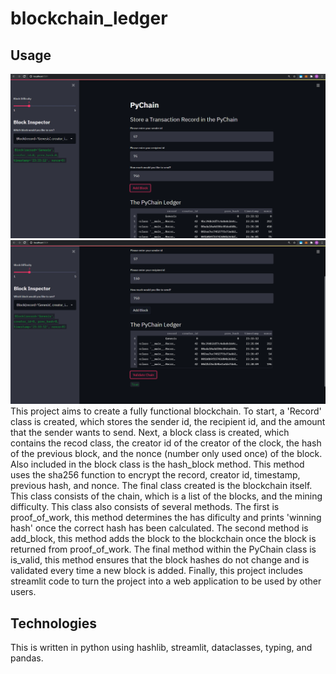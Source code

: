 # blockchain_ledger
## Usage
![PyChain with added blocks](https://github.com/billysco/blockchain_ledger/blob/main/Screenshots/Pychain.PNG)
![Validated Blockchain](https://github.com/billysco/blockchain_ledger/blob/main/Screenshots/pychain_validated.PNG)
This project aims to create a fully functional blockchain. To start, a 'Record' class is created, which stores the sender id, the recipient id, and the amount that the sender wants to send. Next, a block class is created, which contains the recod class, the creator id of the creator of the clock, the hash of the previous block, and the nonce (number only used once) of the block. Also included in the block class is the hash_block method. This method uses the sha256 function to encrypt the record, creator id, timestamp, previous hash, and nonce. The final class created is the blockchain itself. This class consists of the chain, which is a list of the blocks, and the mining difficulty. This class also consists of several methods. The first is proof_of_work, this method determines the has dificulty and prints 'winning hash' once the correct hash has been calculated. The second method is add_block, this method adds the block to the blockchain once the block is returned from proof_of_work. The final method within the PyChain class is is_valid, this method ensures that the block hashes do not change and is validated every time a new block is added. Finally, this project includes streamlit code to turn the project into a web application to be used by other users. 
## Technologies
This is written in python using hashlib, streamlit, dataclasses, typing, and pandas.
